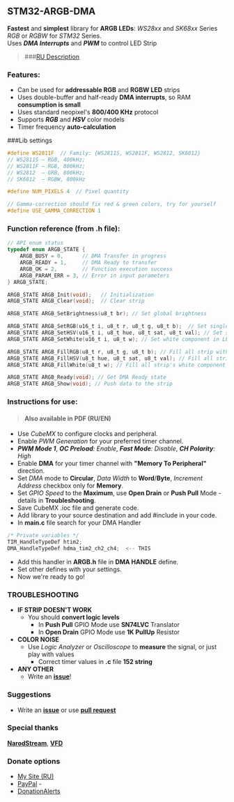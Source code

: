 ## STM32-ARGB-DMA
 **Fastest** and **simplest** library for **ARGB LEDs**: *WS28xx* and *SK68xx* Series *RGB* or *RGBW* for *STM32* Series. 
<br> Uses ***DMA Interrupts*** and ***PWM*** to control LED Strip

> ###[RU Description](https://crazygeeks.ru/stm32-argb-lib )
 
### Features:
- Can be used for **addressable RGB** and **RGBW LED** strips
- Uses double-buffer and half-ready **DMA interrupts**, so RAM **consumption is small**
- Uses standard neopixel's **800/400 KHz** protocol
- Supports ***RGB*** and ***HSV*** color models
- Timer frequency **auto-calculation**
  
###Lib settings
```c
#define WS2811F  // Family: {WS2811S, WS2811F, WS2812, SK6812}
// WS2811S — RGB, 400kHz;
// WS2811F — RGB, 800kHz;
// WS2812  — GRB, 800kHz;
// SK6812  — RGBW, 800kHz

#define NUM_PIXELS 4  // Pixel quantity

// Gamma-correction should fix red & green colors, try for yourself
#define USE_GAMMA_CORRECTION 1 
```

### Function reference (from .h file):
```c
// API enum status
typedef enum ARGB_STATE {
    ARGB_BUSY = 0,      // DMA Transfer in progress
    ARGB_READY = 1,     // DMA Ready to transfer
    ARGB_OK = 2,        // Function execution success
    ARGB_PARAM_ERR = 3, // Error in input parameters
} ARGB_STATE;

ARGB_STATE ARGB_Init(void);   // Initialization
ARGB_STATE ARGB_Clear(void);  // Clear strip

ARGB_STATE ARGB_SetBrightness(u8_t br); // Set global brightness

ARGB_STATE ARGB_SetRGB(u16_t i, u8_t r, u8_t g, u8_t b);  // Set single LED by RGB
ARGB_STATE ARGB_SetHSV(u16_t i, u8_t hue, u8_t sat, u8_t val); // Set single LED by HSV
ARGB_STATE ARGB_SetWhite(u16_t i, u8_t w); // Set white component in LED (RGBW)

ARGB_STATE ARGB_FillRGB(u8_t r, u8_t g, u8_t b); // Fill all strip with RGB color
ARGB_STATE ARGB_FillHSV(u8_t hue, u8_t sat, u8_t val); // Fill all strip with HSV color
ARGB_STATE ARGB_FillWhite(u8_t w); // Fill all strip's white component (RGBW)

ARGB_STATE ARGB_Ready(void); // Get DMA Ready state
ARGB_STATE ARGB_Show(void); // Push data to the strip
```

### Instructions for use: 
> #### Also available in PDF (RU/EN)
- Use *CubeMX* to configure clocks and peripheral.
- Enable *PWM Generation* for your preferred timer channel.
- ***PWM Mode 1***,  ***OC Preload**: Enable*, ***Fast Mode**: Disable*, ***CH Polarity**: High*
- Enable **DMA** for your timer channel with **"Memory To Peripheral"** direction.
- Set *DMA* mode to **Circular**, *Data Width* to **Word**/**Byte**, *Increment Address* checkbox only for **Memory**.
- Set *GPIO Speed* to the **Maximum**, use **Open Drain** or **Push Pull** Mode - details in **Troubleshooting**.
- Save CubeMX .ioc file and generate code.
- Add library to your source destination and add #include in your code. 
- In **main.c** file search for your DMA Handler
```c
/* Private variables */
TIM_HandleTypeDef htim2;
DMA_HandleTypeDef hdma_tim2_ch2_ch4;  <-- THIS
```
- Add this handler in **ARGB.h** file in **DMA HANDLE** define.
- Set other defines with your settings.
- Now we're ready to go!    

### TROUBLESHOOTING
- **IF STRIP DOESN'T WORK**
    - You should **convert logic levels**
        - In **Push Pull** GPIO Mode use **SN74LVC** Translator
        - In **Open Drain** GPIO Mode use **1K PullUp** Resistor 
- **COLOR NOISE**
    - Use _Logic Analyzer_ or _Oscilloscope_ to **measure** the signal, or just play with values
        - Correct timer values in **.c** file **152 string**
- **ANY OTHER** 
  - Write an [**issue**](https://github.com/Crazy-Geeks/STM32-ARGB-DMA/issues )!

### Suggestions
- Write an [**issue**](https://github.com/Crazy-Geeks/STM32-ARGB-DMA/issues ) or use [**pull request**](https://github.com/Crazy-Geeks/STM32-ARGB-DMA/pulls )
    
### Special thanks
[**NarodStream**](https://narodstream.ru/stm-urok-119-ws2812b-lenta-na-umnyx-svetodiodax-rgb-chast-2 ), [**VFD**](https://www.thevfdcollective.com/blog/stm32-and-sk6812-rgbw-led )

### Donate options
- [My Site (RU)](https://crazygeeks.ru/donate/ ) 
- [PayPal](https://paypal.me/yasnosos ) -
- [DonationAlerts](https://www.donationalerts.com/r/yasnosos )
